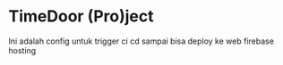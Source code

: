 # TimeDoor (Pro)ject

Ini adalah config untuk trigger ci cd sampai bisa deploy ke web firebase hosting 